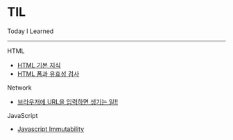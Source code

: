 # TIL
Today I Learned

---

HTML
- [HTML 기본 지식](https://github.com/frontyoon/TIL/blob/main/HTML/basic.md)
- [HTML 폼과 유효성 검사](https://github.com/frontyoon/TIL/blob/main/HTML/validation.md)

Network
- [브라우저에 URL을 입력하면 생기는 일!!](https://github.com/frontyoon/TIL/blob/main/Network/browser-url-work.md)

JavaScript
- [Javascript Immutability](https://github.com/frontyoon/TIL/blob/main/JavaScript/immutability.md)